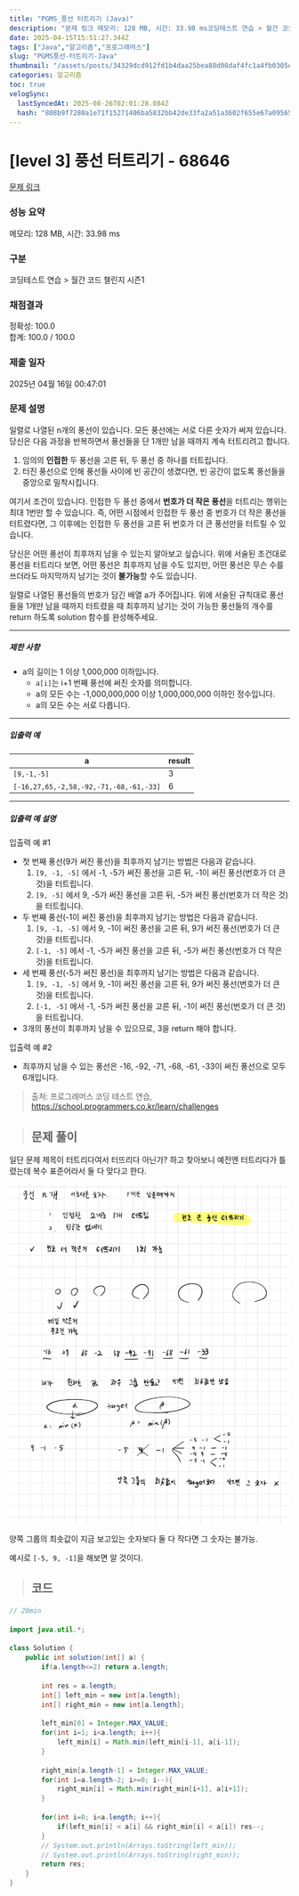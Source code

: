 ```yaml
---
title: "PGMS_풍선 터트리기 (Java)"
description: "문제 링크 메모리: 128 MB, 시간: 33.98 ms코딩테스트 연습 > 월간 코드 챌린지 시즌1정확성: 100.0합계: 100.0 / 100.02025년 04월 16일 00:47:01출처: 프로그래머스 코딩 테스트 연습, https&#x3A;//school.prog"
date: 2025-04-15T15:51:27.344Z
tags: ["Java","알고리즘","프로그래머스"]
slug: "PGMS풍선-터트리기-Java"
thumbnail: "/assets/posts/34329dcd912fd1b4daa25bea88d08daf4fc1a4fb0305e8a9eba75f9cd54a9ba4.png"
categories: 알고리즘
toc: true
velogSync:
  lastSyncedAt: 2025-08-26T02:01:28.084Z
  hash: "808b9f7280a1e71f15271406ba5832bb42de33fa2a51a3602f655e67a0956554"
---
```


# [level 3] 풍선 터트리기 - 68646 

[문제 링크](https://school.programmers.co.kr/learn/courses/30/lessons/68646) 

### 성능 요약

메모리: 128 MB, 시간: 33.98 ms

### 구분

코딩테스트 연습 > 월간 코드 챌린지 시즌1

### 채점결과

정확성: 100.0<br/>합계: 100.0 / 100.0

### 제출 일자

2025년 04월 16일 00:47:01

### 문제 설명

<p>일렬로 나열된 n개의 풍선이 있습니다. 모든 풍선에는 서로 다른 숫자가 써져 있습니다. 당신은 다음 과정을 반복하면서 풍선들을 단 1개만 남을 때까지 계속 터트리려고 합니다.</p>

<ol>
<li>임의의 <strong>인접한</strong> 두 풍선을 고른 뒤, 두 풍선 중 하나를 터트립니다.</li>
<li>터진 풍선으로 인해 풍선들 사이에 빈 공간이 생겼다면, 빈 공간이 없도록 풍선들을 중앙으로 밀착시킵니다.</li>
</ol>

<p>여기서 조건이 있습니다. 인접한 두 풍선 중에서 <strong>번호가 더 작은 풍선</strong>을 터트리는 행위는 최대 1번만 할 수 있습니다. 즉, 어떤 시점에서 인접한 두 풍선 중 번호가 더 작은 풍선을 터트렸다면, 그 이후에는 인접한 두 풍선을 고른 뒤 번호가 더 큰 풍선만을 터트릴 수 있습니다.</p>

<p>당신은 어떤 풍선이 최후까지 남을 수 있는지 알아보고 싶습니다. 위에 서술된 조건대로 풍선을 터트리다 보면, 어떤 풍선은 최후까지 남을 수도 있지만, 어떤 풍선은 무슨 수를 쓰더라도 마지막까지 남기는 것이 <strong>불가능</strong>할 수도 있습니다.</p>

<p>일렬로 나열된 풍선들의 번호가 담긴 배열 a가 주어집니다. 위에 서술된 규칙대로 풍선들을 1개만 남을 때까지 터트렸을 때 최후까지 남기는 것이 가능한 풍선들의 개수를 return 하도록 solution 함수를 완성해주세요.</p>

<hr>

<h5>제한 사항</h5>

<ul>
<li>a의 길이는 1 이상 1,000,000 이하입니다.

<ul>
<li><code>a[i]</code>는 i+1 번째 풍선에 써진 숫자를 의미합니다.</li>
<li>a의 모든 수는 -1,000,000,000 이상 1,000,000,000 이하인 정수입니다.</li>
<li>a의 모든 수는 서로 다릅니다.</li>
</ul></li>
</ul>

<hr>

<h5>입출력 예</h5>
<table class="table">
        <thead><tr>
<th>a</th>
<th>result</th>
</tr>
</thead>
        <tbody><tr>
<td><code>[9,-1,-5]</code></td>
<td>3</td>
</tr>
<tr>
<td><code>[-16,27,65,-2,58,-92,-71,-68,-61,-33]</code></td>
<td>6</td>
</tr>
</tbody>
      </table>
<hr>

<h5>입출력 예 설명</h5>

<p>입출력 예 #1</p>

<ul>
<li>첫 번째 풍선(9가 써진 풍선)을 최후까지 남기는 방법은 다음과 같습니다.

<ol>
<li><code>[9, -1, -5]</code> 에서 -1, -5가 써진 풍선을 고른 뒤, -1이 써진 풍선(번호가 더 큰 것)을 터트립니다.</li>
<li><code>[9, -5]</code> 에서 9, -5가 써진 풍선을 고른 뒤, -5가 써진 풍선(번호가 더 작은 것)을 터트립니다.</li>
</ol></li>
<li>두 번째 풍선(-1이 써진 풍선)을 최후까지 남기는 방법은 다음과 같습니다.

<ol>
<li><code>[9, -1, -5]</code> 에서 9, -1이 써진 풍선을 고른 뒤, 9가 써진 풍선(번호가 더 큰 것)을 터트립니다.</li>
<li><code>[-1, -5]</code> 에서 -1, -5가 써진 풍선을 고른 뒤, -5가 써진 풍선(번호가 더 작은 것)을 터트립니다.</li>
</ol></li>
<li>세 번째 풍선(-5가 써진 풍선)을 최후까지 남기는 방법은 다음과 같습니다.

<ol>
<li><code>[9, -1, -5]</code> 에서 9, -1이 써진 풍선을 고른 뒤, 9가 써진 풍선(번호가 더 큰 것)을 터트립니다.</li>
<li><code>[-1, -5]</code> 에서 -1, -5가 써진 풍선을 고른 뒤, -1이 써진 풍선(번호가 더 큰 것)을 터트립니다.</li>
</ol></li>
<li>3개의 풍선이 최후까지 남을 수 있으므로, 3을 return 해야 합니다.</li>
</ul>

<p>입출력 예 #2</p>

<ul>
<li>최후까지 남을 수 있는 풍선은 -16, -92, -71, -68, -61, -33이 써진 풍선으로 모두 6개입니다.</li>
</ul>


> 출처: 프로그래머스 코딩 테스트 연습, https://school.programmers.co.kr/learn/challenges

> ## 문제 풀이

일단 문제 제목이 터트리다여서 터뜨리다 아닌가? 하고 찾아보니 예전엔 터트리다가 틀렸는데 복수 표준어라서 둘 다 맞다고 한다.

![](/assets/posts/34329dcd912fd1b4daa25bea88d08daf4fc1a4fb0305e8a9eba75f9cd54a9ba4.png)

양쪽 그룹의 최솟값이 지금 보고있는 숫자보다 둘 다 작다면 그 숫자는 불가능.

예시로 `[-5, 9, -1]`을 해보면 알 것이다.

> ## 코드

```java
// 20min

import java.util.*;

class Solution {
    public int solution(int[] a) {
        if(a.length<=2) return a.length;
        
        int res = a.length;
        int[] left_min = new int[a.length];
        int[] right_min = new int[a.length];
        
        left_min[0] = Integer.MAX_VALUE;
        for(int i=1; i<a.length; i++){
            left_min[i] = Math.min(left_min[i-1], a[i-1]);
        }

        right_min[a.length-1] = Integer.MAX_VALUE;
        for(int i=a.length-2; i>=0; i--){            
            right_min[i] = Math.min(right_min[i+1], a[i+1]);
        }
        
        for(int i=0; i<a.length; i++){
            if(left_min[i] < a[i] && right_min[i] < a[i]) res--;
        }
        // System.out.println(Arrays.toString(left_min));
        // System.out.println(Arrays.toString(right_min));
        return res;
    }
}
```